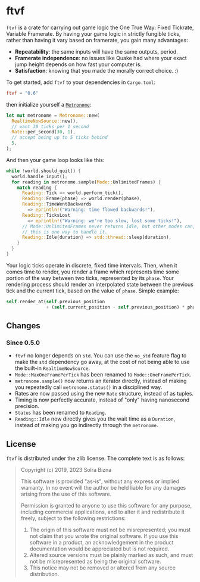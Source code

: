 # ftvf

`ftvf` is a crate for carrying out game logic the One True Way: Fixed
Tickrate, Variable Framerate. By having your game logic in strictly
fungible ticks, rather than having it vary based on framerate, you gain
many advantages:

- **Repeatability**: the same inputs will have the same outputs, period.
- **Framerate independence**: no issues like Quake had where your exact
jump height depends on how fast your computer is.
- **Satisfaction**: knowing that you made the morally correct choice. :)

To get started, add `ftvf` to your dependencies in `Cargo.toml`:

```toml
ftvf = "0.6"
```

then initialize yourself a [`Metronome`](struct.Metronome.html):

```rust
let mut metronome = Metronome::new(
  RealtimeNowSource::new(),
  // want 30 ticks per 1 second
  Rate::per_second(30, 1),
  // accept being up to 5 ticks behind
  5,
);
```

And then your game loop looks like this:

```rust
while !world.should_quit() {
  world.handle_input();
  for reading in metronome.sample(Mode::UnlimitedFrames) {
    match reading {
      Reading::Tick => world.perform_tick(),
      Reading::Frame{phase} => world.render(phase),
      Reading::TimeWentBackwards
        => eprintln!("Warning: time flowed backwards!"),
      Reading::TicksLost
        => eprintln!("Warning: we're too slow, lost some ticks!"),
      // Mode::UnlimitedFrames never returns Idle, but other modes can, and
      // this is one way to handle it.
      Reading::Idle{duration} => std::thread::sleep(duration),
    }
  }
}
```

Your logic ticks operate in discrete, fixed time intervals. Then, when it
comes time to render, you render a frame which represents time some portion
of the way between two ticks, represented by its `phase`. Your rendering
process should render an interpolated state between the previous tick and
the current tick, based on the value of `phase`. Simple example:

```rust
self.render_at(self.previous_position
               + (self.current_position - self.previous_position) * phase);
```

## Changes

### Since 0.5.0

- `ftvf` no longer depends on `std`. You can use the `no_std` feature flag
  to make the `std` dependency go away, at the cost of not being able to
  use the built-in `RealtimeNowSource`.
- `Mode::MaxOneFramePerTick` has been renamed to `Mode::OneFramePerTick`.
- `metronome.sample()` now returns an iterator directly, instead of making
  you repeatedly call `metronome.status()` in a disciplined way.
- Rates are now passed using the new `Rate` structure, instead of as
  tuples.
- Timing is now perfectly accurate, instead of "only" having nanosecond
  precision.
- `Status` has been renamed to `Reading`.
- `Reading::Idle` now directly gives you the wait time as a `Duration`,
  instead of making you go indirectly through the `metronome`.

## License

`ftvf` is distributed under the zlib license. The complete text is as
follows:

> Copyright (c) 2019, 2023 Solra Bizna
>
> This software is provided "as-is", without any express or implied
> warranty. In no event will the author be held liable for any damages
> arising from the use of this software.
>
> Permission is granted to anyone to use this software for any purpose,
> including commercial applications, and to alter it and redistribute it
> freely, subject to the following restrictions:
>
> 1. The origin of this software must not be misrepresented; you must not
> claim that you wrote the original software. If you use this software in a
> product, an acknowledgement in the product documentation would be
> appreciated but is not required.
> 2. Altered source versions must be plainly marked as such, and must not
> be misrepresented as being the original software.
> 3. This notice may not be removed or altered from any source
> distribution.
